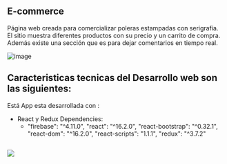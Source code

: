 ## E-commerce
Página web creada para comercializar poleras estampadas con serigrafía. El sitio muestra diferentes productos con su precio y un carrito de compra. Además existe una sección que es para dejar comentarios en tiempo real.


![image](https://user-images.githubusercontent.com/30943727/38059367-8b8fae58-32bc-11e8-9090-92fede90df8c.png)



## Caracteristicas tecnicas del Desarrollo web son las siguientes:

Está App esta desarrollada  con  :
- React y Redux 
 Dependencies:
  -  "firebase": "^4.11.0",
    "react": "^16.2.0",
    "react-bootstrap": "^0.32.1",
    "react-dom": "^16.2.0",
    "react-scripts": "1.1.1",
    "redux": "^3.7.2"
 
##

![](src/wireframe-01.jpg)
